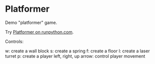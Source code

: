 # Platformer
Demo "platformer" game.

Try [Platformer on runpython.com](http://runpython.com/?user=BrythonServer&repo=Platformer&name=platformer.py).

Controls:

w: create a wall block
s: create a spring
f: create a floor
l: create a laser turret
p: create a player
left, right, up arrow: control player movement
